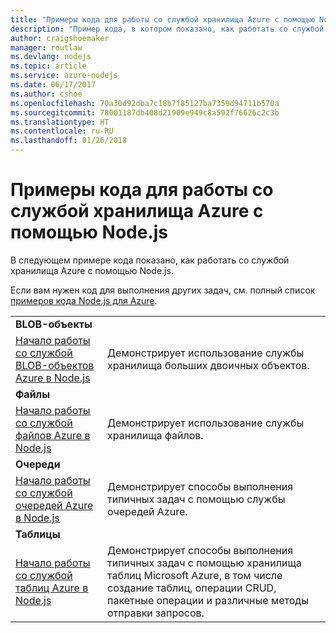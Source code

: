 ```yaml
---
title: "Примеры кода для работы со службой хранилища Azure с помощью Node.js"
description: "Пример кода, в котором показано, как работать со службой хранилища Azure с помощью Node.js."
author: craigshoemaker
manager: routlaw
ms.devlang: nodejs
ms.topic: article
ms.service: azure-nodejs
ms.date: 06/17/2017
ms.author: cshoe
ms.openlocfilehash: 70a30d92dba7c18b7f85127ba7359d94711b570a
ms.sourcegitcommit: 78001187db408d21909e949c8a592f76626c2c3b
ms.translationtype: HT
ms.contentlocale: ru-RU
ms.lasthandoff: 01/26/2018
---
```

# <a name="azure-storage-with-nodejs-code-samples"></a>Примеры кода для работы со службой хранилища Azure с помощью Node.js

В следующем примере кода показано, как работать со службой хранилища Azure с помощью Node.js.

Если вам нужен код для выполнения других задач, см. полный список [примеров кода Node.js для Azure](https://azure.microsoft.com/resources/samples/?term=nodejs).


| | |
|---|---|
| **BLOB-объекты** ||
| [Начало работы со службой BLOB-объектов Azure в Node.js](https://github.com/Azure-Samples/storage-blob-node-getting-started) | Демонстрирует использование службы хранилища больших двоичных объектов. |
| **Файлы** ||
| [Начало работы со службой файлов Azure в Node.js](https://azure.microsoft.com/resources/samples/storage-file-node-getting-started/) | Демонстрирует использование службы хранилища файлов. |
| **Очереди** ||
| [Начало работы со службой очередей Azure в Node.js](https://azure.microsoft.com/resources/samples/storage-queue-node-getting-started/) | Демонстрирует способы выполнения типичных задач с помощью службы очередей Azure. |
| **Таблицы** ||
| [Начало работы со службой таблиц Azure в Node.js](https://azure.microsoft.com/resources/samples/storage-table-node-getting-started/) | Демонстрирует способы выполнения типичных задач с помощью хранилища таблиц Microsoft Azure, в том числе создание таблиц, операции CRUD, пакетные операции и различные методы отправки запросов. |
